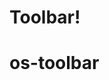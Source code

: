 # Toolbar!

# os-toolbar
<component-demo html="components/toolbar/docs/toolbar.demo.html"></component-demo>